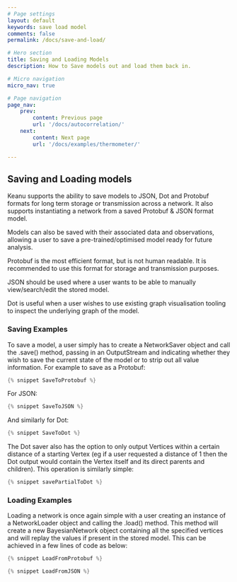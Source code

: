 ```yaml
---
# Page settings
layout: default
keywords: save load model
comments: false
permalink: /docs/save-and-load/

# Hero section
title: Saving and Loading Models
description: How to Save models out and load them back in.

# Micro navigation
micro_nav: true

# Page navigation
page_nav:
    prev:
        content: Previous page
        url: '/docs/autocorrelation/'
    next:
        content: Next page
        url: '/docs/examples/thermometer/'

---
```


## Saving and Loading models

Keanu supports the ability to save models to JSON, Dot and Protobuf formats for long term storage or transmission across
a network.  It also supports instantiating a network from a saved Protobuf & JSON format model.

Models can also be saved with their associated data and observations, allowing a user to save a pre-trained/optimised
model ready for future analysis.

Protobuf is the most efficient format, but is not human readable.  It is recommended to use this format for storage and
transmission purposes.

JSON should be used where a user wants to be able to manually view/search/edit the stored model.

Dot is useful when a user wishes to use existing graph visualisation tooling to inspect the underlying graph of the
model.

### Saving Examples

To save a model, a user simply has to create a NetworkSaver object and call the .save() method, passing in an OutputStream
and indicating whether they wish to save the current state of the model or to strip out all value information.  For
example to save as a Protobuf:
```java
{% snippet SaveToProtobuf %}
```

For JSON:
```java
{% snippet SaveToJSON %}
```

And similarly for Dot:
```java
{% snippet SaveToDot %}
```

The Dot saver also has the option to only output Vertices within a certain distance of a starting Vertex (eg if
a user requested a distance of 1 then the Dot output would contain the Vertex itself and its direct parents and children).
This operation is similarly simple:
```java
{% snippet savePartialToDot %}
```

### Loading Examples

Loading a network is once again simple with a user creating an instance of a NetworkLoader object and calling the .load()
method.  This method will create a new BayesianNetwork object containing all the specified vertices and will replay the values if present
in the stored model.  This can be achieved in a few lines of code as below:

```java
{% snippet LoadFromProtobuf %}
```

```java
{% snippet LoadFromJSON %}
```